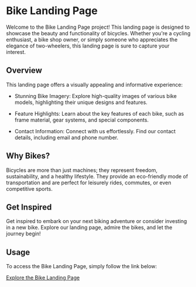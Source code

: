 # Bike Landing Page

Welcome to the Bike Landing Page project! This landing page is designed to showcase the beauty and functionality of bicycles. Whether you're a cycling enthusiast, a bike shop owner, or simply someone who appreciates the elegance of two-wheelers, this landing page is sure to capture your interest.

## Overview

This landing page offers a visually appealing and informative experience:

- Stunning Bike Imagery: Explore high-quality images of various bike models, highlighting their unique designs and features.

- Feature Highlights: Learn about the key features of each bike, such as frame material, gear systems, and special components.

- Contact Information: Connect with us effortlessly. Find our contact details, including email and phone number.

## Why Bikes?

Bicycles are more than just machines; they represent freedom, sustainability, and a healthy lifestyle. They provide an eco-friendly mode of transportation and are perfect for leisurely rides, commutes, or even competitive sports.

## Get Inspired

Get inspired to embark on your next biking adventure or consider investing in a new bike. Explore our landing page, admire the bikes, and let the journey begin!

## Usage

To access the Bike Landing Page, simply follow the link below:

[Explore the Bike Landing Page]([https://your-landing-page-url.com](https://igoroksentyuk.github.io/layout_landing-page/)https://igoroksentyuk.github.io/layout_landing-page/)
